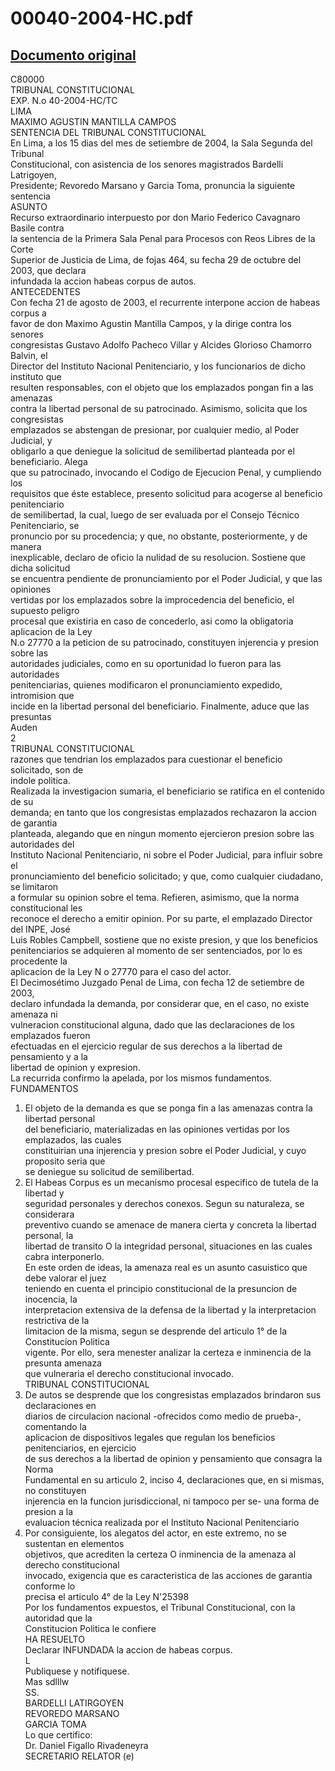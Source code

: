 
00040-2004-HC.pdf
=================
  
[Documento original](https://tc.gob.pe/jurisprudencia/2004/00040-2004-HC.pdf)  
---  
C80000  
TRIBUNAL CONSTITUCIONAL  
EXP. N.o 40-2004-HC/TC  
LIMA  
MAXIMO AGUSTIN MANTILLA CAMPOS  
SENTENCIA DEL TRIBUNAL CONSTITUCIONAL  
En Lima, a los 15 dias del mes de setiembre de 2004, la Sala Segunda del Tribunal  
Constitucional, con asistencia de los senores magistrados Bardelli Latrigoyen,  
Presidente; Revoredo Marsano y Garcia Toma, pronuncia la siguiente sentencia  
ASUNTO  
Recurso extraordinario interpuesto por don Mario Federico Cavagnaro Basile contra  
la sentencia de la Primera Sala Penal para Procesos con Reos Libres de la Corte  
Superior de Justicia de Lima, de fojas 464, su fecha 29 de octubre del 2003, que declara  
infundada la accion habeas corpus de autos.  
ANTECEDENTES  
Con fecha 21 de agosto de 2003, el recurrente interpone accion de habeas corpus a  
favor de don Maximo Agustin Mantilla Campos, y la dirige contra los senores  
congresistas Gustavo Adolfo Pacheco Villar y Alcides Glorioso Chamorro Balvin, el  
Director del Instituto Nacional Penitenciario, y los funcionarios de dicho instituto que  
resulten responsables, con el objeto que los emplazados pongan fin a las amenazas  
contra la libertad personal de su patrocinado. Asimismo, solicita que los congresistas  
emplazados se abstengan de presionar, por cualquier medio, al Poder Judicial, y  
obligarlo a que deniegue la solicitud de semilibertad planteada por el beneficiario. Alega  
que su patrocinado, invocando el Codigo de Ejecucion Penal, y cumpliendo los  
requisitos que éste establece, presento solicitud para acogerse al beneficio penitenciario  
de semilibertad, la cual, luego de ser evaluada por el Consejo Técnico Penitenciario, se  
pronuncio por su procedencia; y que, no obstante, posteriormente, y de manera  
inexplicable, declaro de oficio la nulidad de su resolucion. Sostiene que dicha solicitud  
se encuentra pendiente de pronunciamiento por el Poder Judicial, y que las opiniones  
vertidas por los emplazados sobre la improcedencia del beneficio, el supuesto peligro  
procesal que existiria en caso de concederlo, asi como la obligatoria aplicacion de la Ley  
N.o 27770 a la peticion de su patrocinado, constituyen injerencia y presion sobre las  
autoridades judiciales, como en su oportunidad lo fueron para las autoridades  
penitenciarias, quienes modificaron el pronunciamiento expedido, intromision que  
incide en la libertad personal del beneficiario. Finalmente, aduce que las presuntas  
Auden  
2  
TRIBUNAL CONSTITUCIONAL  
razones que tendrian los emplazados para cuestionar el beneficio solicitado, son de  
indole politica.  
Realizada la investigacion sumaria, el beneficiario se ratifica en el contenido de su  
demanda; en tanto que los congresistas emplazados rechazaron la accion de garantia  
planteada, alegando que en ningun momento ejercieron presion sobre las autoridades del  
Instituto Nacional Penitenciario, ni sobre el Poder Judicial, para influir sobre el  
pronunciamiento del beneficio solicitado; y que, como cualquier ciudadano, se limitaron  
a formular su opinion sobre el tema. Refieren, asimismo, que la norma constitucional les  
reconoce el derecho a emitir opinion. Por su parte, el emplazado Director del INPE, José  
Luis Robles Campbell, sostiene que no existe presion, y que los beneficios  
penitenciarios se adquieren al momento de ser sentenciados, por lo es procedente la  
aplicacion de la Ley N o 27770 para el caso del actor.  
El Decimosétimo Juzgado Penal de Lima, con fecha 12 de setiembre de 2003,  
declaro infundada la demanda, por considerar que, en el caso, no existe amenaza ni  
vulneracion constitucional alguna, dado que las declaraciones de los emplazados fueron  
efectuadas en el ejercicio regular de sus derechos a la libertad de pensamiento y a la  
libertad de opinion y expresion.  
La recurrida confirmo la apelada, por los mismos fundamentos.  
FUNDAMENTOS  
1. El objeto de la demanda es que se ponga fin a las amenazas contra la libertad personal  
del beneficiario, materializadas en las opiniones vertidas por los emplazados, las cuales  
constituirian una injerencia y presion sobre el Poder Judicial, y cuyo proposito seria que  
se deniegue su solicitud de semilibertad.  
2. El Habeas Corpus es un mecanismo procesal especifico de tutela de la libertad y  
seguridad personales y derechos conexos. Segun su naturaleza, se considerara  
preventivo cuando se amenace de manera cierta y concreta la libertad personal, la  
libertad de transito O la integridad personal, situaciones en las cuales cabra interponerlo.  
En este orden de ideas, la amenaza real es un asunto casuistico que debe valorar el juez  
teniendo en cuenta el principio constitucional de la presuncion de inocencia, la  
interpretacion extensiva de la defensa de la libertad y la interpretacion restrictiva de la  
limitacion de la misma, segun se desprende del articulo 1° de la Constitucion Politica  
vigente. Por ello, sera menester analizar la certeza e inminencia de la presunta amenaza  
que vulneraria el derecho constitucional invocado.  
TRIBUNAL CONSTITUCIONAL  
3. De autos se desprende que los congresistas emplazados brindaron sus declaraciones en  
diarios de circulacion nacional -ofrecidos como medio de prueba-, comentando la  
aplicacion de dispositivos legales que regulan los beneficios penitenciarios, en ejercicio  
de sus derechos a la libertad de opinion y pensamiento que consagra la Norma  
Fundamental en su articulo 2, inciso 4, declaraciones que, en si mismas, no constituyen  
injerencia en la funcion jurisdiccional, ni tampoco per se- una forma de presion a la  
evaluacion técnica realizada por el Instituto Nacional Penitenciario  
4. Por consiguiente, los alegatos del actor, en este extremo, no se sustentan en elementos  
objetivos, que acrediten la certeza O inminencia de la amenaza al derecho constitucional  
invocado, exigencia que es caracteristica de las acciones de garantia conforme lo  
precisa el articulo 4° de la Ley N'25398  
Por los fundamentos expuestos, el Tribunal Constitucional, con la autoridad que la  
Constitucion Politica le confiere  
HA RESUELTO  
Declarar INFUNDADA la accion de habeas corpus.  
L  
Publiquese y notifiquese.  
Mas sdlllw  
SS.  
BARDELLI LATIRGOYEN  
REVOREDO MARSANO  
GARCIA TOMA  
Lo que certifico:  
Dr. Daniel Figallo Rivadeneyra  
SECRETARIO RELATOR (e)